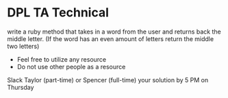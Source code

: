 <!-- <h1>IMDB React App</h1>
<p>Use Create-React-App to make api calls to imdb database and display the movies</p>
<ul>
  <li>Implement an input to search for a movie title</li>
  <li>Display the movie to the user</li>
  <li>You will not be judge on how it looks</li>
  <li>Feel free to utilize only resource</li>
  <li>Do not use other people as a resource</li>
</ul>

<a href='http://www.theimdbapi.org/'>API Docs</a>

<a href='http://dpl-ta-technical.surge.sh/'>Example of answer</a>
<br />
<br />

<h1>Use surge to deploy your answer so we can view it</h1>
<h2>Getting started with surge when you completed the assessment</h2>
<ul>
  <li>in terminal run <code>yarn build</code></li>
  <li><code>surge build</code><p>if you dont have surge installed run in terminal <code>yarn global add surge</code></li>
  <li>Go through the surge process</li>
  <li>slack me the url link to your assessment answers</li>
</ul> -->


<h1>DPL TA Technical</h1>

<p>write a ruby method that takes in a word from the user and returns back the middle letter. (If the word has an even amount of letters return the middle two letters)</p>

<ul>
  <li>Feel free to utilize any resource</li>
  <li>Do not use other people as a resource</li>
</ul>

<p>Slack Taylor (part-time) or Spencer (full-time) your solution by 5 PM on Thursday</p>
